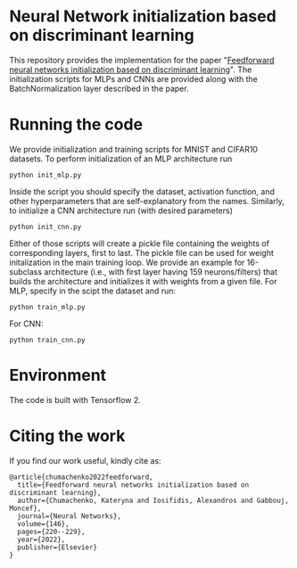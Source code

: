 # Neural Network initialization based on discriminant learning
This repository provides the implementation for the paper "[Feedforward neural networks initialization based on discriminant learning]". The initialization scripts for MLPs and CNNs are provided along with the BatchNormalization layer described in the paper.

# Running the code
We provide initialization and training scripts for MNIST and CIFAR10 datasets. To perform initialization of an MLP architecture run
```
python init_mlp.py
```
Inside the script you should specify the dataset, activation function, and other hyperparameters that are self-explanatory from the names. Similarly, to initialize a CNN architecture run (with desired parameters)
```
python init_cnn.py
```
Either of those scripts will create a pickle file containing the weights of corresponding layers, first to last. The pickle file can be used for weight initalization in the main training loop. We provide an example for 16-subclass architecture (i.e., with first layer having 159 neurons/filters) that builds the architecture and initializes it with weights from a given file. For MLP, specify in the scipt the dataset and run:
```
python train_mlp.py
```
For CNN:
```
python train_cnn.py
```

# Environment
The code is built with Tensorflow 2. 

# Citing the work
If you find our work useful, kindly cite as:
```
@article{chumachenko2022feedforward,
  title={Feedforward neural networks initialization based on discriminant learning},
  author={Chumachenko, Kateryna and Iosifidis, Alexandros and Gabbouj, Moncef},
  journal={Neural Networks},
  volume={146},
  pages={220--229},
  year={2022},
  publisher={Elsevier}
}
```
[Feedforward neural networks initialization based on discriminant learning]: <https://www.sciencedirect.com/science/article/pii/S0893608021004482>
